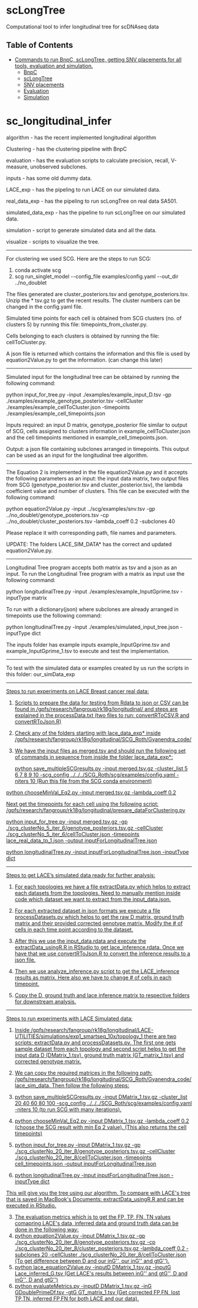# scLongTree
Computational tool to infer longitudinal tree for scDNAseq data

## Table of Contents
- [Commands to run BnpC, scLongTree, getting SNV placements for all tools, evaluation and simulation.](#commands_3methods)
    * [BnpC](#bnpc)
    * [scLongTree](#scLongTree)
    * [SNV placements](#scclone)
    * [Evaluation](#rcclone)
    * [Simulation](#scite)


# sc_longitudinal_infer

algorithm - has the recent implemented longitudinal algorithm

Clustering - has the clustering pipeline with BnpC

evaluation - has the evaluation scripts to calculate precision, recall, V-measure, unobserved subclones.

inputs - has some old dummy data.

LACE_exp - has the pipeling to run LACE on our simulated data.

real_data_exp - has the pipeling to run scLongTree on real data SA501.

simulated_data_exp - has the pipeline to run scLongTree on our simulated data.

simulation - script to generate simulated data and all the data.

visualize - scripts to visualize the tree.

-------------------------------------------------------------------------------

For clustering we used SCG. Here are the steps to run SCG:

1. conda activate scg
2. scg run_singlet_model --config_file examples/config.yaml --out_dir ../no_doublet

The files generated are cluster_posteriors.tsv and genotype_posteriors.tsv. Unzip the * tsv.gz to get the recent results. 
The cluster numbers can be changed in the config.yaml file. 

Simulated time points for each cell is obtained from SCG clusters (no. of clusters 5) by running this file: timepoints_from_cluster.py. 

Cells belonging to each clusters is obtained by running the file: cellToCluster.py. 

A json file is returned which contains the information and this file is used by 
equation2Value.py to get the information. (can change this later)

--------------------------------------------------------------------------------------

Simulated input for the longitudinal tree can be obtained by running the following command:

python input_for_tree.py -input ./examples/example_input_D.tsv -gp ./examples/example_genotype_posterior.tsv -cellCluster ./examples/example_cellToCluster.json -timepoints ./examples/example_cell_timepoints.json

Inputs required: an input D matrix, genotype_posterior file similar to output of SCG, cells assigned to clusters information in example_cellToCluster.json and the cell timepoints mentioned in example_cell_timepoints.json.

Output: a json file containing subclones arranged in timepoints. This output can be used as an input for the longitudinal tree algorithm.

---------------------------------------------------------------------------------------

The Equation 2 is implemented in the file equation2Value.py and it accepts the following parameters as an input: the input data matrix, two output files from SCG (genotype_posterior.tsv and cluster_posterior.tsv), the lambda coefficient value and number of clusters. This file can be executed with the following command:

python equation2Value.py -input ../scg/examples/snv.tsv -gp ../no_doublet/genotype_posteriors.tsv -cp ../no_doublet/cluster_posteriors.tsv -lambda_coeff 0.2 -subclones 40

Please replace it with corresponding path, file names and parameters. 

UPDATE: The folders LACE_SIM_DATA* has the correct and updated equation2Value.py.

---------------------------------------------------------------------------------

Longitudinal Tree program accepts both matrix as tsv and a json as an input. To run the Longitudinal Tree program with a matrix as input use the following command:

python longitudinalTree.py -input ./examples/example_InputGprime.tsv -inputType matrix

To run with a dictionary(json) where subclones are already arranged in timepoints use the following command:

python longitudinalTree.py -input ./examples/simulated_input_tree.json -inputType dict

The inputs folder has example inputs example_InputGprime.tsv and example_InputGprime_1.tsv to execute and test the implementation.

-----------------------------------------------------------------------------------

To test with the simulated data or examples created by us run the scripts in this folder: our_simData_exp

------------------------------------------------------------------------------------

<u> Steps to run experiments on LACE Breast cancer real data: <u> 

1. Scripts to prepare the data for testing from Rdata to json or CSV can be found in /gpfs/research/fangroup/rk18g/longitudinal/ and steps are explained in the processData.txt (two files to run: convertRToCSV.R and convertRToJson.R)
2. Check any of the folders starting with lace_data_exp* inside /gpfs/research/fangroup/rk18g/longitudinal/SCG_Roth/Gyanendra_code/
3. We have the input files as merged.tsv and should run the following set of commands in sequence from inside the folder lace_data_exp*:
  
   python save_multipleSCGresults.py -input merged.tsv.gz -cluster_list 5 6 7 8 9 10 -scg_config ../../../SCG_Roth/scg/examples/config.yaml -niters 10 (Run this file from the SCG conda environment)
  
  python chooseMinVal_Eq2.py -input merged.tsv.gz -lambda_coeff 0.2

  Next get the timepoints for each cell using the following script:
/gpfs/research/fangroup/rk18g/longitudinal/prepare_dataForClustering.py

  python input_for_tree.py -input merged.tsv.gz -gp ./scg_clusterNo_5_iter_6/genotype_posteriors.tsv.gz -cellCluster ./scg_clusterNo_5_iter_6/cellToCluster.json -timepoints lace_real_data_tp_1.json -output inputForLongitudinalTree.json

  python longitudinalTree.py -input inputForLongitudinalTree.json -inputType dict
  
  -------------------------------------------------------------------------------
  
 Steps to get LACE’s simulated data ready for further analysis:
  
1. For each topologies we have a file extractData.py which helps to extract each datasets from the topologies. Need to manually mention inside code which dataset we want to extract from the input_data.json.

2. For each extracted dataset in json formats we execute a file processDatasets.py which helps to get the raw D matrix, ground truth matrix and their provided corrected genotype matrix. Modify the # of cells in each time point according to the dataset.

3. After this we use the input_data.rdata and execute the extractData_usingR.R in RStudio to get lace_inference.rdata. Once we have that we use convertRToJson.R to convert the inference results to a json file.

4. Then we use analyze_inference.py script to get the LACE_inference results as matrix. Here also we have to change # of cells in each timepoint. 

5. Copy the D, ground truth and lace inference matrix to respective folders for downstream analysis.
  
----------------------------------------------------------------------------------
  
  Steps to run experiments with LACE Simulated data:

1. Inside /gpfs/research/fangroup/rk18g/longitudinal/LACE-UTILITIES/simulations/exp1_smartseq_10x/topology_1 there are two scripts: extractData.py and processDatasets.py. The first one gets sample dataset from each topology and second script helps to get the input data D (DMatrix_1.tsv), ground truth matrix (GT_matrix_1.tsv) and corrected genotype matrix.
2. We can copy the required matrices in the following path: /gpfs/research/fangroup/rk18g/longitudinal/SCG_Roth/Gyanendra_code/lace_sim_data.
  Then follow the following steps:
  
  1. python save_multipleSCGresults.py -input DMatrix_1.tsv.gz -cluster_list 20 40 60 80 100 -scg_config ../../../SCG_Roth/scg/examples/config.yaml -niters 10 (to run SCG with many iterations).
  2. python chooseMinVal_Eq2.py -input DMatrix_1.tsv.gz -lambda_coeff 0.2 (choose the SCG result with min Eq 2 value). (This also returns the cell timepoints)
  3. python input_for_tree.py -input DMatrix_1.tsv.gz -gp ./scg_clusterNo_20_iter_8/genotype_posteriors.tsv.gz -cellCluster ./scg_clusterNo_20_iter_8/cellToCluster.json -timepoints cell_timepoints.json -output inputForLongitudinalTree.json
  4. python longitudinalTree.py -input inputForLongitudinalTree.json -inputType dict
  
  This will give you the tree using our algorithm. To compare with LACE's tree that is saved in MacBook's Documents: extractData_usingR.R and can be executed in RStudio.
  
3. The evaluation metrics which is to get the FP, TP, FN, TN values comapring LACE's data, inferred data and ground truth data can be done in the following way:
  1. python equation2Value.py -input DMatrix_1.tsv.gz -gp ./scg_clusterNo_20_iter_8/genotype_posteriors.tsv.gz -cp ./scg_clusterNo_20_iter_8/cluster_posteriors.tsv.gz -lambda_coeff 0.2 -subclones 20 -cellCluster ./scg_clusterNo_20_iter_8/cellToCluster.json (To get difference between D and our inG'', our inG'' and gtG'').
  2. python lace_equation2Value.py -inputD DMatrix_1.tsv.gz -inputG Lace_inferred_G.tsv  (Get LACE's results between inG'' and gtG'', D and inG'', D and gtG'')
  3. python evaluateMetrics.py -inputD DMatrix_1.tsv.gz -inG GDoublePrimeDf.tsv -gtG GT_matrix_1.tsv (Get corrected FP,FN, lost TP,TN, inferred FP,FN for both LACE and our data).

